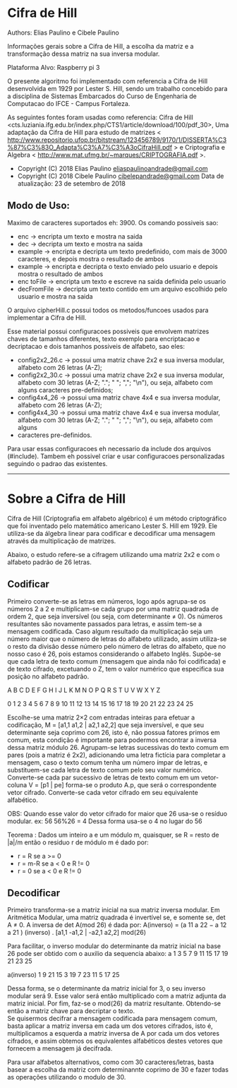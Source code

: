 # Cifra de Hill
 Authors: Elias Paulino e Cibele Paulino

Informações gerais sobre a Cifra de Hill, a escolha da matriz e a transformação dessa matriz na sua inversa modular.

 Plataforma Alvo: Raspberry pi 3
 
O presente algoritmo foi implementado com referencia a Cifra de Hill desenvolvida em 1929 por Lester S. Hill, sendo um trabalho concebido para a disciplina de Sistemas Embarcados do Curso de Engenharia de Computacao do IFCE - Campus Fortaleza. 

 As seguintes fontes foram usadas como referencia: Cifra de Hill <cts.luziania.ifg.edu.br/index.php/CTS1/article/download/100/pdf_30>, 
 Uma adaptação da Cifra de Hill para estudo de matrizes < http://www.repositorio.ufop.br/bitstream/123456789/9170/1/DISSERTA%C3%87%C3%83O_Adapta%C3%A7%C3%A3oCifraHill.pdf > 
 e Criptografia e Algebra < http://www.mat.ufmg.br/~marques/CRIPTOGRAFIA.pdf >. 

 - Copyright (C) 2018 Elias Paulino <eliaspaulinoandrade@gmail.com>
 - Copyright (C) 2018 Cibele Paulino <cibelepandrade@gmail.com>
 Data de atualização: 23 de setembro de 2018
 
 ## Modo de Uso: 
 Maximo de caracteres suportados eh: 3900. Os comando possiveis sao: 
- enc <texto> -> encripta um texto e mostra na saida
- dec <texto>-> decripta um texto e mostra na saida
- example -> encripta e decripta um texto predefinido, com mais de 3000 caracteres, e depois mostra o resultado de ambos
- example <texto> -> encripta e decripta o texto enviado pelo usuario e depois mostra o resultado de ambos
- enc <texto> toFile <url> -> encripta um texto e escreve na saida definida pelo usuario
- decFromFile <url> -> decripta um texto contido em um arquivo escolhido pelo usuario e mostra na saida 

O arquivo cipherHill.c possui todos os metodos/funcoes usados para implementar a Cifra de Hill.

Esse material possui configuracoes possiveis que envolvem matrizes chaves de tamanhos diferentes, texto exemplo para encriptacao e decriptacao e dois tamanhos possiveis de alfabeto, sao eles: 
- config2x2_26.c -> possui uma matriz chave 2x2 e sua inversa modular, alfabeto com 26 letras (A-Z);
- config2x2_30.c -> possui uma matriz chave 2x2 e sua inversa modular, alfabeto com 30 letras (A-Z; "."; " "; ","; "\n"), ou seja, alfabeto com alguns caracteres pre-definidos;
- config4x4_26 -> possui uma matriz chave 4x4 e sua inversa modular, alfabeto com 26 letras (A-Z);
- config4x4_30 -> possui uma matriz chave 4x4 e sua inversa modular, alfabeto com 30 letras (A-Z; "."; " "; ","; "\n"), ou seja, alfabeto com alguns 
- caracteres pre-definidos.

Para usar essas configuracoes eh necessario da include dos arquivos (#include<configuracao desejavel>). Tambem eh possivel criar e usar configuracoes personalizadas seguindo
 o padrao das existentes.

-----------------------------------------------------------------------------------------------------------------------------------------------------------------------------------

# Sobre a Cifra de Hill

Cifra de Hill (Criptografia em alfabeto algébrico) é um método criptográfico que foi inventado pelo matemático americano Lester S. Hill em 1929. Ele utiliza-se da álgebra linear para codificar e decodificar uma mensagem através da multiplicação de matrizes.

Abaixo, o estudo refere-se a cifragem utilizando uma matriz 2x2 e com o alfabeto padrão de 26 letras.

## Codificar
Primeiro converte-se as letras em números, logo após agrupa-se os números 2 a 2 e multiplicam-se cada grupo por uma matriz quadrada de ordem 2, que seja inversível (ou seja, com determinante ≠ 0). Os números resultantes são novamente passados para letras, e assim tem-se a mensagem codificada.
Caso algum resultado da multiplicação seja um número maior que o número de letras do alfabeto utilizado, assim utiliza-se o resto da divisão desse número pelo número de letras do alfabeto, que no nosso caso é 26, pois estamos considerando o alfabeto Inglês. Supõe-se que cada letra de texto comum (mensagem que ainda não foi codificada) e de texto cifrado, excetuando o Z, tem o valor numérico que especifica sua posição no alfabeto padrão.

A B C D E F G H I J  L  K  M  N  O  P  Q  R  S  T  U  V  W  X  Y  Z

0 1 2 3 4 5 6 7 8 9 10 11 12 13 14 15 16 17 18 19 20 21 22 23 24 25 

Escolhe-se uma matriz 2×2 com entradas inteiras para efetuar a codificação,  M = [a1,1 a1,2 | a2,1 a2,2] que seja inversível, e que seu determinante seja coprimo com 26, isto é, não possua fatores primos em comum, esta condição é importante para podermos encontrar a inversa dessa matriz módulo 26.
Agrupam-se letras sucessivas do texto comum em pares (pois a matriz é 2x2), adicionando uma letra fictícia para completar a mensagem, caso o texto comum tenha um número ímpar de letras, e substituem-se cada letra de texto comum pelo seu valor numérico.
Converte-se cada par sucessivo de letras de texto comum em um vetor-coluna V = [p1 | pe] forma-se o produto A.p, que será o correspondente vetor cifrado. Converte-se cada vetor cifrado em seu equivalente alfabético.

OBS: Quando esse valor do vetor cifrado for maior que 26 usa-se o resíduo modular. 
ex: 56
56%26 = 4 
Dessa forma usa-se o 4 no lugar do 56

Teorema : Dados um inteiro a e um módulo m, quaisquer, se R = resto de |a|/m então o residuo r de módulo m é dado por: 
- r = R se a >= 0
- r = m-R se a < 0 e R != 0
- r = 0 se a < 0 e R != 0

## Decodificar
Primeiro transforma-se a matriz inicial na sua matriz inversa modular. Em Aritmética Modular, uma matriz quadrada é invertível se, e somente se, det A ≠ 0. A inversa de det A(mod 26) é dada por:
A(inverso) = (a 11 a 22 − a 12 a 21 ) (inverso) . [a1,1 -a1,2 | -a2,1 a2,2] mod(26)

Para facilitar, o inverso modular do determinante da matriz inicial na base 26 pode ser obtido com o auxilio da sequencia abaixo:
a           1  3  5  7  9  11  15  17  19  21  23  25

a(inverso)  1  9 21  15 3  19  7   23  11   5  17  25 

Dessa forma, se o determinante da matriz inicial for 3, o seu inverso modular será 9. Esse valor será então multiplicado com a matriz adjunta da matriz inicial. Por fim, faz-se o mod(26) da matriz resultante. Obtendo-se então a matriz chave para decriptar o texto.  
Se quisermos decifrar a mensagem codificada para mensagem comum, basta aplicar a matriz inversa em cada um dos vetores cifrados, isto é, multiplicamos a esquerda a matriz inversa de A por cada um dos vetores cifrados, e assim obtemos os equivalentes alfabéticos destes vetores que fornecem a mensagem já decifrada.

Para usar alfabetos alternativos, como com 30 caracteres/letras, basta basear a escolha da matriz com determinannte coprimo de 30 e fazer todas as operações utilizando o modulo de 30. 


